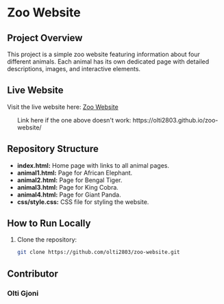 # Zoo Website

## Project Overview

This project is a simple zoo website featuring information about four different animals. Each animal has its own dedicated page with detailed descriptions, images, and interactive elements.

## Live Website

Visit the live website here: [Zoo Website](https://olti2803.github.io/zoo-website/)

<ul>Link here if the one above doesn't work: https://olti2803.github.io/zoo-website/</ul>

## Repository Structure

- **index.html:** Home page with links to all animal pages.
- **animal1.html:** Page for African Elephant.
- **animal2.html:** Page for Bengal Tiger.
- **animal3.html:** Page for King Cobra.
- **animal4.html:** Page for Giant Panda.
- **css/style.css:** CSS file for styling the website.

## How to Run Locally

1. Clone the repository:
   ```bash
   git clone https://github.com/olti2803/zoo-website.git
   ```

## Contributor

### Olti Gjoni
